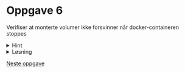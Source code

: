 # Oppgave 6
Verifiser at monterte volumer ikke forsvinner når docker-containeren stoppes

<details>
  <summary>Hint</summary>

  `docker run --volume`
</details>

<details>
  <summary>Løsning</summary>

  ```
  ❯ mkdir persistent
  ❯ docker run --rm -it -v ./persistent:/workfolder busybox
  / # echo "hello" > workfolder/test.txt

  ❯ cat persistent/test.txt
  hello
  ```
</details>


[Neste oppgave](/oppgave-7/README.md)
